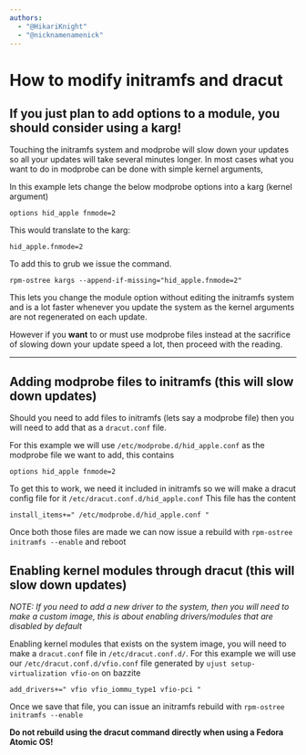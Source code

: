 ```yaml
---
authors:
  - "@HikariKnight"
  - "@nicknamenamenick"
---
```


# How to modify initramfs and dracut

## If you just plan to add options to a module, you should consider using a karg!
Touching the initramfs system and modprobe will slow down your updates so all your updates will take several minutes longer. In most cases what you want to do in modprobe can be done with simple kernel arguments,

In this example lets change the below modprobe options into a karg (kernel argument) 
```
options hid_apple fnmode=2
```
This would translate to the karg:
```
hid_apple.fnmode=2
```
To add this to grub we issue the command.
```
rpm-ostree kargs --append-if-missing="hid_apple.fnmode=2"
```
This lets you change the module option without editing the initramfs system and is a lot faster whenever you update the system as the kernel arguments are not regenerated on each update.

However if you __want__ to or must use modprobe files instead at the sacrifice of slowing down your update speed a lot, then proceed with the reading.

---

## Adding modprobe files to initramfs (this will slow down updates)
Should you need to add files to initramfs (lets say a modprobe file) then you will need to add that as a `dracut.conf` file.

For this example we will use `/etc/modprobe.d/hid_apple.conf` as the modprobe file we want to add, this contains
```
options hid_apple fnmode=2
```

To get this to work, we need it included in initramfs so we will make a dracut config file for it `/etc/dracut.conf.d/hid_apple.conf`
This file has the content
```
install_items+=" /etc/modprobe.d/hid_apple.conf "
```
Once both those files are made we can now issue a rebuild with
`rpm-ostree initramfs --enable`
and reboot

## Enabling kernel modules through  dracut (this will slow down updates)
*NOTE: If you need to add a new driver to the system, then you will need to make a custom image, this is about enabling drivers/modules that are disabled by default*

Enabling kernel modules that exists on the system image, you will need to make a `dracut.conf` file in `/etc/dracut.conf.d/`.
For this example we will use our `/etc/dracut.conf.d/vfio.conf` file generated by 
`ujust setup-virtualization vfio-on` on bazzite
```
add_drivers+=" vfio vfio_iommu_type1 vfio-pci "
```

Once we save that file, you can issue an initramfs rebuild with 
`rpm-ostree initramfs --enable`

**Do not rebuild using the dracut command directly when using a Fedora Atomic OS!**
